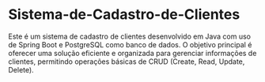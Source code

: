# Sistema-de-Cadastro-de-Clientes
Este é um sistema de cadastro de clientes desenvolvido em Java com uso de Spring Boot e PostgreSQL como banco de dados. O objetivo principal é oferecer uma solução eficiente e organizada para gerenciar informações de clientes, permitindo operações básicas de CRUD (Create, Read, Update, Delete).
